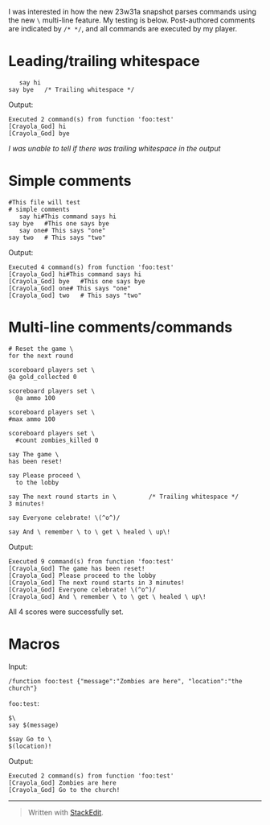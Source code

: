 I was interested in how the new 23w31a snapshot parses commands using the new `\` multi-line feature. My testing is below. Post-authored comments are indicated by `/* */`, and all commands are executed by my player.

# Leading/trailing whitespace
```
   say hi
say bye   /* Trailing whitespace */
```
Output:
```
Executed 2 command(s) from function 'foo:test'
[Crayola_God] hi
[Crayola_God] bye
```
_I was unable to tell if there was trailing whitespace in the output_

# Simple comments
```
#This file will test
# simple comments
   say hi#This command says hi
say bye   #This one says bye
   say one# This says "one"
say two   # This says "two"
```
Output:
```
Executed 4 command(s) from function 'foo:test'
[Crayola_God] hi#This command says hi
[Crayola_God] bye   #This one says bye
[Crayola_God] one# This says "one"
[Crayola_God] two   # This says "two"
```

# Multi-line comments/commands

```
# Reset the game \
for the next round

scoreboard players set \
@a gold_collected 0

scoreboard players set \
  @a ammo 100

scoreboard players set \
#max ammo 100

scoreboard players set \
  #count zombies_killed 0

say The game \
has been reset!

say Please proceed \
  to the lobby

say The next round starts in \         /* Trailing whitespace */
3 minutes!

say Everyone celebrate! \(^o^)/

say And \ remember \ to \ get \ healed \ up\!
```
Output:
```
Executed 9 command(s) from function 'foo:test'
[Crayola_God] The game has been reset!
[Crayola_God] Please proceed to the lobby
[Crayola_God] The next round starts in 3 minutes!
[Crayola_God] Everyone celebrate! \(^o^)/
[Crayola_God] And \ remember \ to \ get \ healed \ up\!
```
All 4 scores were successfully set.

# Macros
Input:
```
/function foo:test {"message":"Zombies are here", "location":"the church"}
```
`foo:test`:
```
$\
say $(message)

$say Go to \
$(location)!
```
Output:
```
Executed 2 command(s) from function 'foo:test'
[Crayola_God] Zombies are here
[Crayola_God] Go to the church!
```

---

> Written with [StackEdit](https://stackedit.io/).
